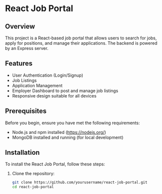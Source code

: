 # React Job Portal

## Overview

This project is a React-based job portal that allows users to search for jobs, apply for positions, and manage their applications. The backend is powered by an Express server.

## Features

- User Authentication (Login/Signup)
- Job Listings
- Application Management
- Employer Dashboard to post and manage job listings
- Responsive design suitable for all devices

## Prerequisites

Before you begin, ensure you have met the following requirements:

- Node.js and npm installed (https://nodejs.org/)
- MongoDB installed and running (for local development)

## Installation

To install the React Job Portal, follow these steps:

1. Clone the repository:
   ```bash
   git clone https://github.com/yourusername/react-job-portal.git
   cd react-job-portal
   ```
